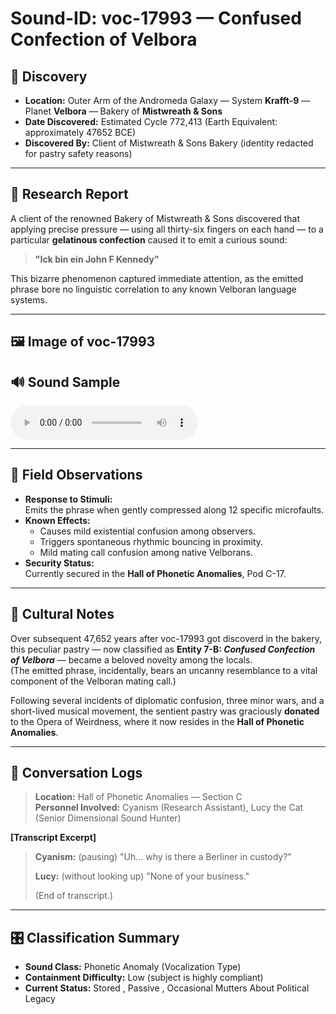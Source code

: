 


# Sound-ID: voc-17993 — Confused Confection of Velbora


## 📍 Discovery

- **Location:** Outer Arm of the Andromeda Galaxy — System **Krafft-9** — Planet **Velbora** — Bakery of **Mistwreath & Sons**
- **Date Discovered:** Estimated Cycle 772,413 (Earth Equivalent: approximately 47652 BCE)
- **Discovered By:** Client of Mistwreath & Sons Bakery (identity redacted for pastry safety reasons)

---

## 📜 Research Report

A client of the renowned Bakery of Mistwreath & Sons discovered that applying precise pressure — using all thirty-six fingers on each hand — to a particular **gelatinous confection** caused it to emit a curious sound:

> **"Ick bin ein John F Kennedy"**

This bizarre phenomenon captured immediate attention, as the emitted phrase bore no linguistic correlation to any known Velboran language systems.

---

## 🖼️ Image of voc-17993

## 🔊 Sound Sample

<audio controls>
  <source src="/assets/audio/berliner.mp3" type="audio/mpeg">
  Your browser does not support the audio element.
</audio>

---

## 🧪 Field Observations

- **Response to Stimuli:**  
  Emits the phrase when gently compressed along 12 specific microfaults.
- **Known Effects:**  
  - Causes mild existential confusion among observers.  
  - Triggers spontaneous rhythmic bouncing in proximity.  
  - Mild mating call confusion among native Velborans.
- **Security Status:**  
  Currently secured in the **Hall of Phonetic Anomalies**, Pod C-17.

---

## 📖 Cultural Notes

Over subsequent 47,652 years after voc-17993 got discoverd in the bakery, this peculiar pastry — now classified as **Entity 7-B: *Confused Confection of Velbora*** — became a beloved novelty among the locals.  
(The emitted phrase, incidentally, bears an uncanny resemblance to a vital component of the Velboran mating call.)

Following several incidents of diplomatic confusion, three minor wars, and a short-lived musical movement, the sentient pastry was graciously **donated** to the Opera of Weirdness, where it now resides in the **Hall of Phonetic Anomalies**.

---

## 📜 Conversation Logs

> **Location:** Hall of Phonetic Anomalies — Section C  
> **Personnel Involved:** Cyanism (Research Assistant), Lucy the Cat (Senior Dimensional Sound Hunter)

**[Transcript Excerpt]**

> **Cyanism:** (pausing) "Uh... why is there a Berliner in custody?"
>
> **Lucy:** (without looking up) "None of your business."
>
> (End of transcript.)

---

## 🎛 Classification Summary

- **Sound Class:** Phonetic Anomaly (Vocalization Type)
- **Containment Difficulty:** Low (subject is highly compliant)
- **Current Status:** Stored , Passive , Occasional Mutters About Political Legacy

